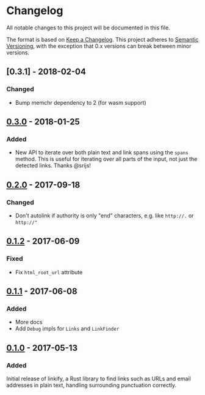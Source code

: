 # Changelog

All notable changes to this project will be documented in this file.

The format is based on [Keep a Changelog](http://keepachangelog.com/en/1.0.0/).
This project adheres to [Semantic Versioning](http://semver.org/spec/v2.0.0.html),
with the exception that 0.x versions can break between minor versions.

## [0.3.1] - 2018-02-04
### Changed
- Bump memchr dependency to 2 (for wasm support)

## [0.3.0] - 2018-01-25
### Added
- New API to iterate over both plain text and link spans using the
  `spans` method. This is useful for iterating over all parts of the
  input, not just the detected links. Thanks @srijs!

## [0.2.0] - 2017-09-18
### Changed
- Don't autolink if authority is only "end" characters, e.g. like
  `http://.` or `http://"`

## [0.1.2] - 2017-06-09
### Fixed
- Fix `html_root_url` attribute

## [0.1.1] - 2017-06-08
### Added
- More docs
- Add `Debug` impls for `Links` and `LinkFinder`

## [0.1.0] - 2017-05-13
### Added
Initial release of linkify, a Rust library to find links such as URLs and email
addresses in plain text, handling surrounding punctuation correctly.


[0.3.0]: https://github.com/robinst/linkify/compare/0.2.0...0.3.0
[0.2.0]: https://github.com/robinst/linkify/compare/0.1.2...0.2.0
[0.1.2]: https://github.com/robinst/linkify/compare/0.1.1...0.1.2
[0.1.1]: https://github.com/robinst/linkify/compare/0.1.0...0.1.1
[0.1.0]: https://github.com/robinst/linkify/commits/0.1.0
